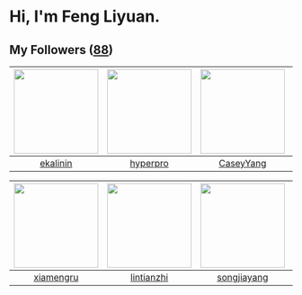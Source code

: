 # Hi, I'm Feng Liyuan.

## My Followers ([88](https://github.com/SunRunAway?tab=followers))

| <img src="https://avatars.githubusercontent.com/u/234891?v=4" width="150" height="150" /> | <img src="https://avatars.githubusercontent.com/u/2445111?v=4" width="150" height="150" /> | <img src="https://avatars.githubusercontent.com/u/2445114?v=4" width="150" height="150" /> | <img src="https://avatars.githubusercontent.com/u/23725000?v=4" width="150" height="150" /> |
| :---------------------------------------------------------------------------------------: | :----------------------------------------------------------------------------------------: | :----------------------------------------------------------------------------------------: | :-----------------------------------------------------------------------------------------: |
|                          [ekalinin](https://github.com/ekalinin)                          |                           [hyperpro](https://github.com/hyperpro)                          |                          [CaseyYang](https://github.com/CaseyYang)                         |                           [DQinYuan](https://github.com/DQinYuan)                           |

| <img src="https://avatars.githubusercontent.com/u/28560740?v=4" width="150" height="150" /> | <img src="https://avatars.githubusercontent.com/u/1457382?v=4" width="150" height="150" /> | <img src="https://avatars.githubusercontent.com/u/1459834?v=4" width="150" height="150" /> | <img src="https://avatars.githubusercontent.com/u/1070352?v=4" width="150" height="150" /> |
| :-----------------------------------------------------------------------------------------: | :----------------------------------------------------------------------------------------: | :----------------------------------------------------------------------------------------: | :----------------------------------------------------------------------------------------: |
|                          [xiamengru](https://github.com/xiamengru)                          |                         [lintianzhi](https://github.com/lintianzhi)                        |                        [songjiayang](https://github.com/songjiayang)                       |                              [b41sh](https://github.com/b41sh)                             |